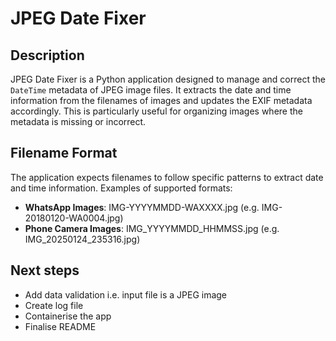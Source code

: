# JPEG Date Fixer
## Description
JPEG Date Fixer is a Python application designed to manage and correct the `DateTime` metadata of JPEG image files. It extracts the date and time information from the filenames of images and updates the EXIF metadata accordingly. This is particularly useful for organizing images where the metadata is missing or incorrect.

## Filename Format
The application expects filenames to follow specific patterns to extract date and time information. Examples of supported formats:

- **WhatsApp Images**: IMG-YYYYMMDD-WAXXXX.jpg (e.g. IMG-20180120-WA0004.jpg)
- **Phone Camera Images**: IMG_YYYYMMDD_HHMMSS.jpg (e.g. IMG_20250124_235316.jpg)

## Next steps
- Add data validation i.e. input file is a JPEG image
- Create log file
- Containerise the app
- Finalise README